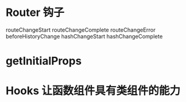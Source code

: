 # Router 钩子

routeChangeStart
routeChangeComplete
routeChangeError
beforeHistoryChange
hashChangeStart
hashChangeComplete

# getInitialProps

# Hooks 让函数组件具有类组件的能力